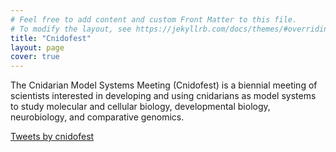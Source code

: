 ```yaml
---
# Feel free to add content and custom Front Matter to this file.
# To modify the layout, see https://jekyllrb.com/docs/themes/#overriding-theme-defaults
title: "Cnidofest"
layout: page
cover: true
---
```



The Cnidarian Model Systems Meeting (Cnidofest) is a biennial meeting of scientists interested in developing and using cnidarians as model systems to study molecular and cellular biology, developmental biology, neurobiology, and comparative genomics.


<a style="text-align:center" class="twitter-timeline" data-width="400" data-height="400" href="https://twitter.com/cnidofest?ref_src=twsrc%5Etfw">Tweets by cnidofest</a> <script async src="https://platform.twitter.com/widgets.js" charset="utf-8"></script>